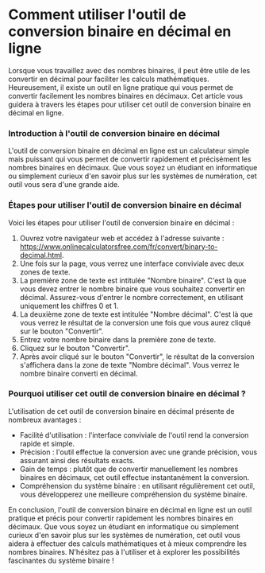 Comment utiliser l'outil de conversion binaire en décimal en ligne
==================================================================

Lorsque vous travaillez avec des nombres binaires, il peut être utile de les convertir en décimal pour faciliter les calculs mathématiques. Heureusement, il existe un outil en ligne pratique qui vous permet de convertir facilement les nombres binaires en décimaux. Cet article vous guidera à travers les étapes pour utiliser cet outil de conversion binaire en décimal en ligne.

### Introduction à l'outil de conversion binaire en décimal

L'outil de conversion binaire en décimal en ligne est un calculateur simple mais puissant qui vous permet de convertir rapidement et précisément les nombres binaires en décimaux. Que vous soyez un étudiant en informatique ou simplement curieux d'en savoir plus sur les systèmes de numération, cet outil vous sera d'une grande aide.

### Étapes pour utiliser l'outil de conversion binaire en décimal

Voici les étapes pour utiliser l'outil de conversion binaire en décimal :

1. Ouvrez votre navigateur web et accédez à l'adresse suivante : <https://www.onlinecalculatorsfree.com/fr/convert/binary-to-decimal.html>.
2. Une fois sur la page, vous verrez une interface conviviale avec deux zones de texte.
3. La première zone de texte est intitulée "Nombre binaire". C'est là que vous devez entrer le nombre binaire que vous souhaitez convertir en décimal. Assurez-vous d'entrer le nombre correctement, en utilisant uniquement les chiffres 0 et 1.
4. La deuxième zone de texte est intitulée "Nombre décimal". C'est là que vous verrez le résultat de la conversion une fois que vous aurez cliqué sur le bouton "Convertir".
5. Entrez votre nombre binaire dans la première zone de texte.
6. Cliquez sur le bouton "Convertir".
7. Après avoir cliqué sur le bouton "Convertir", le résultat de la conversion s'affichera dans la zone de texte "Nombre décimal". Vous verrez le nombre binaire converti en décimal.

### Pourquoi utiliser cet outil de conversion binaire en décimal ?

L'utilisation de cet outil de conversion binaire en décimal présente de nombreux avantages :

- Facilité d'utilisation : l'interface conviviale de l'outil rend la conversion rapide et simple.
- Précision : l'outil effectue la conversion avec une grande précision, vous assurant ainsi des résultats exacts.
- Gain de temps : plutôt que de convertir manuellement les nombres binaires en décimaux, cet outil effectue instantanément la conversion.
- Compréhension du système binaire : en utilisant régulièrement cet outil, vous développerez une meilleure compréhension du système binaire.

En conclusion, l'outil de conversion binaire en décimal en ligne est un outil pratique et précis pour convertir rapidement les nombres binaires en décimaux. Que vous soyez un étudiant en informatique ou simplement curieux d'en savoir plus sur les systèmes de numération, cet outil vous aidera à effectuer des calculs mathématiques et à mieux comprendre les nombres binaires. N'hésitez pas à l'utiliser et à explorer les possibilités fascinantes du système binaire !